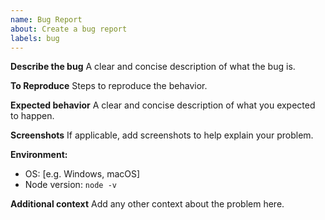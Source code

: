 ```yaml
---
name: Bug Report
about: Create a bug report
labels: bug
---
```


**Describe the bug**
A clear and concise description of what the bug is.

**To Reproduce**
Steps to reproduce the behavior.

**Expected behavior**
A clear and concise description of what you expected to happen.

**Screenshots**
If applicable, add screenshots to help explain your problem.

**Environment:**

- OS: [e.g. Windows, macOS]
- Node version: `node -v`

**Additional context**
Add any other context about the problem here.
